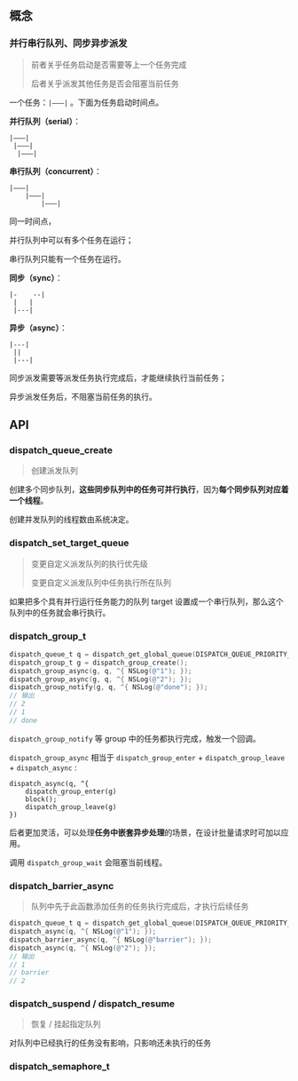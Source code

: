 ## 概念

### 并行串行队列、同步异步派发

> 前者关乎任务启动是否需要等上一个任务完成
>
> 后者关乎派发其他任务是否会阻塞当前任务

一个任务：`|———|` 。下面为任务启动时间点。

**并行队列（serial）**：

```
|———|
 |———|
  |———|
```

**串行队列（concurrent）**：

```
|———|
    |———|
        |———|
```

同一时间点，

并行队列中可以有多个任务在运行；

串行队列只能有一个任务在运行。

**同步（sync）**：

```
|-    --|
 |   | 
 |---|
```

**异步（async）**：

```
|---|
 || 
 |---|
```

同步派发需要等派发任务执行完成后，才能继续执行当前任务；

异步派发任务后，不阻塞当前任务的执行。

## API

### dispatch_queue_create

>  创建派发队列

创建多个同步队列，**这些同步队列中的任务可并行执行**，因为**每个同步队列对应着一个线程**。

创建并发队列的线程数由系统决定。

### dispatch_set_target_queue

> 变更自定义派发队列的执行优先级
>
> 变更自定义派发队列中任务执行所在队列

如果把多个具有并行运行任务能力的队列 target 设置成一个串行队列，那么这个队列中的任务就会串行执行。

### dispatch_group_t

```objective-c
dispatch_queue_t q = dispatch_get_global_queue(DISPATCH_QUEUE_PRIORITY_DEFAULT, 0);
dispatch_group_t g = dispatch_group_create();
dispatch_group_async(g, q, ^{ NSLog(@"1"); });
dispatch_group_async(g, q, ^{ NSLog(@"2"); });
dispatch_group_notify(g, q, ^{ NSLog(@"done"); });
// 输出
// 2
// 1
// done
```

`dispatch_group_notify` 等 group 中的任务都执行完成，触发一个回调。

`dispatch_group_async`  相当于 `dispatch_group_enter` + `dispatch_group_leave` + `dispatch_async` : 

```
dispatch_async(q, ^{
    dispatch_group_enter(g)
    block();
    dispatch_group_leave(g)
})
```

后者更加灵活，可以处理**任务中嵌套异步处理**的场景，在设计批量请求时可加以应用。

调用 `dispatch_group_wait` 会阻塞当前线程。

### dispatch_barrier_async

> 队列中先于此函数添加任务的任务执行完成后，才执行后续任务

```objective-c
dispatch_queue_t q = dispatch_get_global_queue(DISPATCH_QUEUE_PRIORITY_DEFAULT, 0);
dispatch_async(q, ^{ NSLog(@"1"); });
dispatch_barrier_async(q, ^{ NSLog(@"barrier"); });
dispatch_async(q, ^{ NSLog(@"2"); });
// 输出
// 1
// barrier
// 2
```

### dispatch_suspend / dispatch_resume

> 恢复 / 挂起指定队列

对队列中已经执行的任务没有影响，只影响还未执行的任务

### dispatch_semaphore_t


